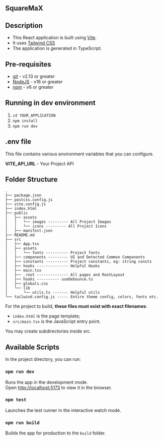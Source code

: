 ## SquareMaX

## Description

- This React application is built using [Vite](https://vitejs.dev/).
- It uses [Tailwind CSS](https://tailwindcss.com/)
- The application is generated in TypeScript.

## Pre-requisites

- [git](https://git-scm.com/) - v2.13 or greater
- [NodeJS](https://nodejs.org/en/) - v16 or greater
- [npm](https://www.npmjs.com/) - v6 or greater

## Running in dev environment

1.  `cd YOUR_APPLICATION`
2.  `npm install`
3.  `npm run dev`

## .env file

This file contains various environment variables that you can configure.

**VITE_API_URL** - Your Project API

## Folder Structure

```
.
├── package.json
├── postcss.config.js
├── vite.config.js
├── index.html
├── public
│   ├── assets
│   │   └── images --------- All Project Images
│   │   └── icons --------- All Project Icons
│   ├── manifest.json
├── README.md
├── src
│   ├── App.tsx
│   ├── assets
│   │   └── fonts ---------- Project fonts
│   ├── components --------- UI and Detected Common Components
│   ├── constants ---------- Project constants, eg: string consts
│   ├── hooks -------------- Helpful Hooks
│   ├── main.tsx
│   ├── _root -------------- All pages and RootLayout
│   ├── hooks ---------- useDebounce.ts
│   ├── globals.css
│   └── lib
│       └── utils.ts ------- Helpful utils
└── tailwind.config.js ----- Entire theme config, colors, fonts etc.
```

For the project to build, **these files must exist with exact filenames**:

- `index.html` is the page template;
- `src/main.tsx` is the JavaScript entry point.

You may create subdirectories inside src.

## Available Scripts

In the project directory, you can run:

### `npm run dev`

Runs the app in the development mode.<br>
Open [http://localhost:5173](http://localhost:5173) to view it in the browser.

### `npm test`

Launches the test runner in the interactive watch mode.<br>

### `npm run build`

Builds the app for production to the `build` folder.<br>
